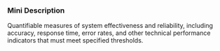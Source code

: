### Mini Description

Quantifiable measures of system effectiveness and reliability, including accuracy, response time, error rates, and other technical performance indicators that must meet specified thresholds.
